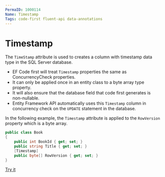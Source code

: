 ```yaml
---
PermaID: 1000114
Name: Timestamp
Tags: code-first fluent-api data-annotations
---
```


# Timestamp

The `TimeStamp` attribute is used to creates a column with timestamp data type in the SQL Server database.

 -  EF Code first will treat `Timestamp` properties the same as ConcurrencyCheck properties.
 -  It can only be applied once in an entity class to a byte array type property. 
 -  It will also ensure that the database field that code first generates is non-nullable. 
 -  Entity Framework API automatically uses this `Timestamp` column in concurrency check on the `UPDATE` statement in the database.

In the following example, the `Timestamp` attribute is applied to the `RowVersion` property which is a byte array.

```csharp
public class Book
{
    public int BookId { get; set; }
    public string Title { get; set; }
    [Timestamp]
    public byte[] RowVersion { get; set; }
}
```

[Try it](https://dotnetfiddle.net/HedUXa)